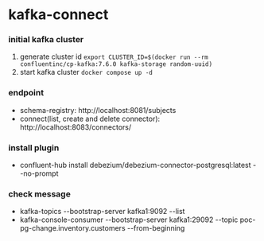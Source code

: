 # kafka-connect

### initial kafka cluster
1. generate cluster id `export CLUSTER_ID=$(docker run --rm confluentinc/cp-kafka:7.6.0 kafka-storage random-uuid)`
2. start kafka cluster `docker compose up -d`

### endpoint
- schema-registry: http://localhost:8081/subjects
- connect(list, create and delete connector): http://localhost:8083/connectors/

### install plugin
- confluent-hub install debezium/debezium-connector-postgresql:latest --no-prompt

### check message
- kafka-topics --bootstrap-server kafka1:9092 --list
- kafka-console-consumer --bootstrap-server kafka1:29092 --topic poc-pg-change.inventory.customers --from-beginning
